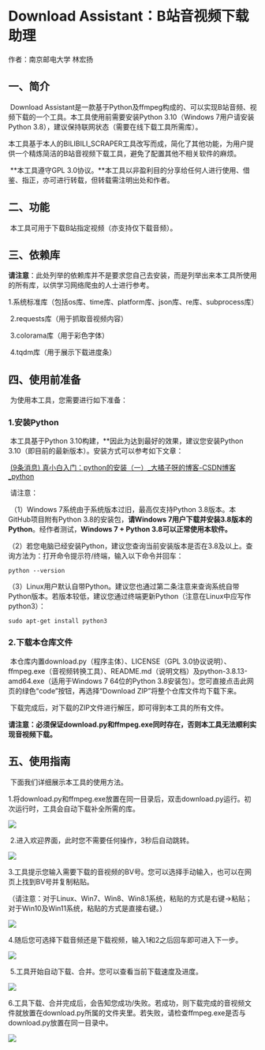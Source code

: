 # Download Assistant：B站音视频下载助理

作者：南京邮电大学 林宏扬

## 一、简介

​	Download Assistant是一款基于Python及ffmpeg构成的、可以实现B站音频、视频下载的一个工具。本工具使用前需要安装Python 3.10（Windows 7用户请安装Python 3.8），建议保持联网状态（需要在线下载工具所需库）。

​	本工具基于本人的BILIBILI_SCRAPER工具改写而成，简化了其他功能，为用户提供一个精炼简洁的B站音视频下载工具，避免了配置其他不相关软件的麻烦。

​	**本工具遵守GPL 3.0协议。**本工具以非盈利目的分享给任何人进行使用、借鉴、指正，亦可进行转载，但转载需注明出处和作者。

## 二、功能

​	本工具可用于下载B站指定视频（亦支持仅下载音频）。

## 三、依赖库

​	**请注意**：此处列举的依赖库并不是要求您自己去安装，而是列举出来本工具所使用的所有库，以供学习网络爬虫的人士进行参考。

​	1.系统标准库（包括os库、time库、platform库、json库、re库、subprocess库）

​	2.requests库（用于抓取音视频内容）

​	3.colorama库（用于彩色字体）

​	4.tqdm库（用于展示下载进度条）

## 四、使用前准备

​	为使用本工具，您需要进行如下准备：

### 1.安装Python

​	本工具基于Python 3.10构建，**因此为达到最好的效果，建议您安装Python 3.10（即目前的最新版本）。安装方式可以参考如下文章：

​	[(9条消息) 真小白入门：python的安装（一）_大橘子呀的博客-CSDN博客_python](https://blog.csdn.net/nmjuzi/article/details/79075736)		

​	请注意：

​		（1）Windows 7系统由于系统版本过旧，最高仅支持Python 3.8版本。本GitHub项目附有Python 3.8的安装包，**请Windows 7用户下载并安装3.8版本的Python**。经作者测试，**Windows 7 + Python 3.8可以正常使用本软件。**

​		（2）若您电脑已经安装Python，建议您查询当前安装版本是否在3.8及以上。查询方法为：打开命令提示符/终端，输入以下命令并回车：

```shell
python --version
```

​		（3）Linux用户默认自带Python。建议您也通过第二条注意来查询系统自带Python版本。若版本较低，建议您通过终端更新Python（注意在Linux中应写作python3）：

```shell
sudo apt-get install python3
```

### 2.下载本仓库文件

​	本仓库内置download.py（程序主体）、LICENSE（GPL 3.0协议说明）、ffmpeg.exe（音视频转换工具）、README.md（说明文档）及python-3.8.13-amd64.exe（适用于Windows 7 64位的Python 3.8安装包）。您可直接点击此网页的绿色“code”按钮，再选择“Download ZIP”将整个仓库文件均下载下来。

​	下载完成后，对下载的ZIP文件进行解压，即可得到本工具的所有文件。

​	**请注意：必须保证download.py和ffmpeg.exe同时存在，否则本工具无法顺利实现音视频下载。**

## 五、使用指南

​	下面我们详细展示本工具的使用方法。

​	1.将download.py和ffmpeg.exe放置在同一目录后，双击download.py运行。初次运行时，工具会自动下载补全所需的库。

![](https://github.com/johnlimit/Bilibili-Download-Assistant/blob/main/pic/pic1.PNG?raw=true)

​	2.进入欢迎界面，此时您不需要任何操作，3秒后自动跳转。

![](https://github.com/johnlimit/Bilibili-Download-Assistant/blob/main/pic/pic2.PNG?raw=true)

​	3.工具提示您输入需要下载的音视频的BV号。您可以选择手动输入，也可以在网页上找到BV号并复制粘贴。

​		（请注意：对于Linux、Win7、Win8、Win8.1系统，粘贴的方式是右键->粘贴；对于Win10及Win11系统，粘贴的方式是直接右键。）

![](https://github.com/johnlimit/Bilibili-Download-Assistant/blob/main/pic/pic3.png?raw=true)

​	4.随后您可选择下载音频还是下载视频，输入1和2之后回车即可进入下一步。

![](https://github.com/johnlimit/Bilibili-Download-Assistant/blob/main/pic/pic4.PNG?raw=true)

​	5.工具开始自动下载、合并。您可以查看当前下载速度及进度。

![](https://github.com/johnlimit/Bilibili-Download-Assistant/blob/main/pic/pic5.PNG?raw=true)

​	6.工具下载、合并完成后，会告知您成功/失败。若成功，则下载完成的音视频文件就放置在download.py所属的文件夹里。若失败，请检查ffmpeg.exe是否与download.py放置在同一目录中。

![](https://github.com/johnlimit/Bilibili-Download-Assistant/blob/main/pic/pic6.PNG?raw=true)

